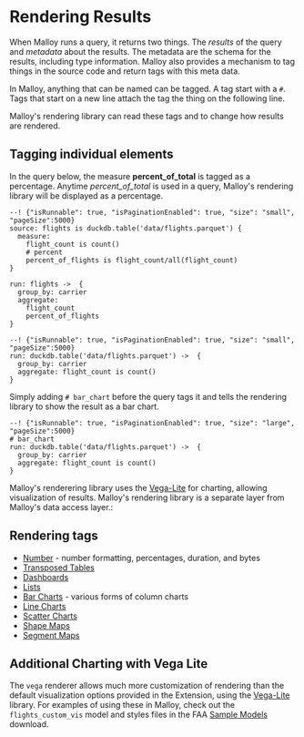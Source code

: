 # Rendering Results

When Malloy runs a query, it returns two things.  The *results* of the query and *metadata* about the results.  The metadata are the schema for the results, including type information.  Malloy also provides a mechanism to tag things in the source code and return tags with this meta data. 

In Malloy, anything that can be named can be tagged.  A tag start with a `#`.  Tags that start on a new line attach the tag the thing on the following line.

Malloy's rendering library can read these tags and to change how results are rendered.

## Tagging individual elements
In the query below, the measure **percent_of_total** is tagged as a percentage.  Anytime *percent_of_total* is used in a query, Malloy's rendering library will be displayed as a percentage.

```malloy
--! {"isRunnable": true, "isPaginationEnabled": true, "size": "small", "pageSize":5000}
source: flights is duckdb.table('data/flights.parquet') {
  measure:
    flight_count is count()
    # percent
    percent_of_flights is flight_count/all(flight_count)
}

run: flights ->  {
  group_by: carrier
  aggregate: 
    flight_count 
    percent_of_flights
}
```

```malloy
--! {"isRunnable": true, "isPaginationEnabled": true, "size": "small", "pageSize":5000}
run: duckdb.table('data/flights.parquet') ->  {
  group_by: carrier
  aggregate: flight_count is count()
}
```

Simply adding `# bar_chart` before the query tags it and tells the rendering library to show the result as a bar chart.

```malloy
--! {"isRunnable": true, "isPaginationEnabled": true, "size": "large", "pageSize":5000}
# bar_chart
run: duckdb.table('data/flights.parquet') ->  {
  group_by: carrier
  aggregate: flight_count is count()
}
```

Malloy's renderering library uses the [Vega-Lite](https://vega.github.io/vega-lite/) for charting, allowing visualization of results. Malloy's rendering library is a separate layer from Malloy's data access layer.:

## Rendering tags

* [Number](numbers.md) - number formatting, percentages, duration, and bytes
* [Transposed Tables](transpose.md)
* [Dashboards](dashboards.md) 
* [Lists](lists.md)
* [Bar Charts](bar_charts.md) - various forms of column charts 
* [Line Charts](charts_line_chart.md) 
* [Scatter Charts](scatter_charts.md)
* [Shape Maps](shape_maps.md)
* [Segment Maps](segment_maps.md)


## Additional Charting with Vega Lite
The `vega` renderer allows much more customization of rendering than the default visualization options provided in the Extension, using the [Vega-Lite](https://vega.github.io/vega-lite/) library. For examples of using these in Malloy, check out the `flights_custom_vis` model and styles files in the FAA [Sample Models](../samples.md) download.
